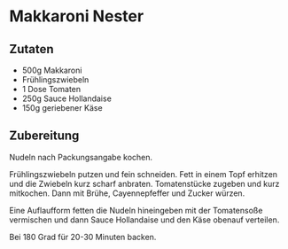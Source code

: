 # Makkaroni Nester

## Zutaten

- 500g Makkaroni
- Frühlingszwiebeln
- 1 Dose Tomaten
- 250g Sauce Hollandaise
- 150g geriebener Käse

## Zubereitung

Nudeln nach Packungsangabe kochen.

Frühlingszwiebeln putzen und fein schneiden.
Fett in einem Topf erhitzen und die Zwiebeln kurz scharf anbraten.
Tomatenstücke zugeben und kurz mitkochen.
Dann mit Brühe, Cayennepfeffer und Zucker würzen.

Eine Auflaufform fetten die Nudeln hineingeben mit der Tomatensoße vermischen und dann Sauce Hollandaise und den Käse obenauf verteilen.

Bei 180 Grad für 20-30 Minuten backen.
